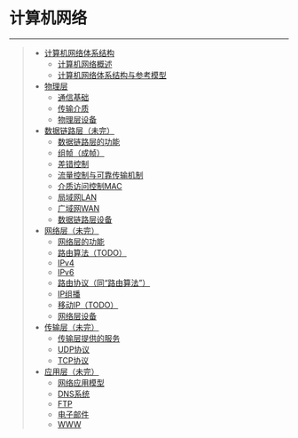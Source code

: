 # 计算机网络

---

> - [计算机网络体系结构](/计算机基础/计算机网络/计算机网络体系结构.md)
>     - [计算机网络概述](/计算机基础/计算机网络/计算机网络体系结构.md#计算机网络概述)
>     - [计算机网络体系结构与参考模型](/计算机基础/计算机网络/计算机网络体系结构.md#计算机网络体系结构与参考模型)
> - [物理层](/计算机基础/计算机网络/物理层.md)
>     - [通信基础](/计算机基础/计算机网络/物理层.md#通信基础)
>     - [传输介质](/计算机基础/计算机网络/物理层.md#传输介质)
>     - [物理层设备](/计算机基础/计算机网络/物理层.md#物理层设备)
> - [数据链路层（未完）](/计算机基础/计算机网络/数据链路层.md)
>     - [数据链路层的功能](/计算机基础/计算机网络/数据链路层.md#数据链路层的功能)
>     - [组帧（成帧）](/计算机基础/计算机网络/数据链路层.md#组帧（成帧）)
>     - [差错控制](/计算机基础/计算机网络/数据链路层.md#差错控制)
>     - [流量控制与可靠传输机制](/计算机基础/计算机网络/数据链路层.md#流量控制与可靠传输机制)
>     - [介质访问控制MAC](/计算机基础/计算机网络/数据链路层.md#介质访问控制mac)
>     - [局域网LAN](/计算机基础/计算机网络/数据链路层.md#局域网lan)
>     - [广域网WAN](/计算机基础/计算机网络/数据链路层.md#广域网wan)
>     - [数据链路层设备](/计算机基础/计算机网络/数据链路层.md#数据链路层设备)
> - [网络层（未完）](/计算机基础/计算机网络/网络层.md)
>     - [网络层的功能](/计算机基础/计算机网络/网络层.md#网络层的功能)
>     - [路由算法（TODO）](/计算机基础/计算机网络/网络层.md#路由算法（todo）)
>     - [IPv4](/计算机基础/计算机网络/网络层.md#ipv4)
>     - [IPv6](/计算机基础/计算机网络/网络层.md#ipv6)
>     - [路由协议（同“路由算法”）](/计算机基础/计算机网络/网络层.md#路由协议（同“路由算法”）)
>     - [IP组播](/计算机基础/计算机网络/网络层.md#ip组播)
>     - [移动IP（TODO）](/计算机基础/计算机网络/网络层.md#移动ip（todo）)
>     - [网络层设备](/计算机基础/计算机网络/网络层.md#网络层设备)
> - [传输层（未完）](/计算机基础/计算机网络/传输层.md)
>     - [传输层提供的服务](/计算机基础/计算机网络/传输层.md#传输层提供的服务)
>     - [UDP协议](/计算机基础/计算机网络/传输层.md#udp协议)
>     - [TCP协议](/计算机基础/计算机网络/传输层.md#tcp协议)
> - [应用层（未完）](/计算机基础/计算机网络/应用层.md)
>     - [网络应用模型](/计算机基础/计算机网络/应用层.md#网络应用模型)
>     - [DNS系统](/计算机基础/计算机网络/应用层.md#dns系统)
>     - [FTP](/计算机基础/计算机网络/应用层.md#ftp)
>     - [电子邮件](/计算机基础/计算机网络/应用层.md#电子邮件)
>     - [WWW](/计算机基础/计算机网络/应用层.md#www)
